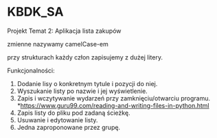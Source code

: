 # KBDK_SA
Projekt Temat 2: Aplikacja lista zakupów

zmienne nazywamy camelCase-em

przy strukturach każdy człon zapisujemy z dużej litery.

Funkcjonalności:

1. Dodanie lisy o konkretnym tytule i pozycji do niej.
2. Wyszukanie listy po nazwie i jej wyświetlenie.
3. Zapis i wczytywanie wydarzeń przy zamknięciu/otwarciu programu.
   *https://www.guru99.com/reading-and-writing-files-in-python.html
4. Zapis listy do pliku pod zadaną ścieżkę.
5. Usuwanie i edytowanie listy.
6. Jedna zaproponowane przez grupę.
